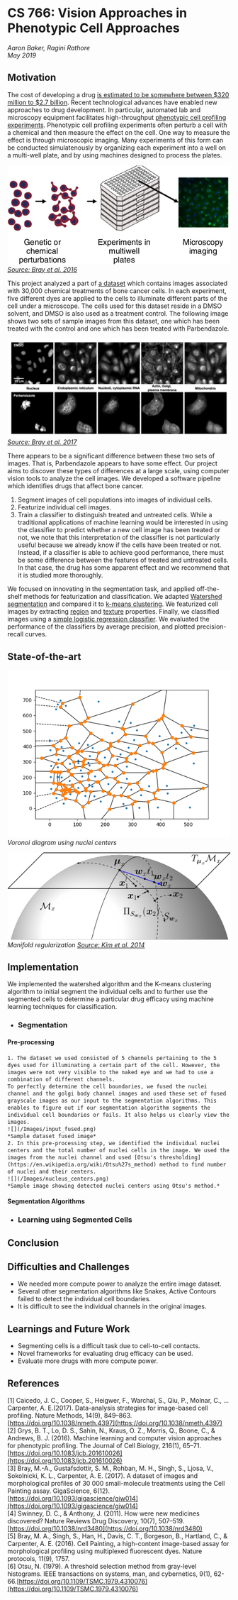 # CS 766: Vision Approaches in Phenotypic Cell Approaches
_Aaron Baker, Ragini Rathore_  
_May 2019_
## Motivation
The cost of developing a drug [is estimated to be somewhere between $320 million to $2.7 billion](https://blogs.sciencemag.org/pipeline/archives/2017/10/18/drug-development-costs-revisited).
Recent technological advances have enabled new approaches to drug development.
In particular, automated lab and microscopy equipment facilitates high-throughput [phenotypic cell profiling experiments](http://dx.doi.org/10.1038/nprot.2016.105).
Phenotypic cell profiling experiments often perturb a cell with a chemical and then measure the effect on the cell.
One way to measure the effect is through microscopic imaging.
Many experiments of this form can be conducted simulatenously by organizing each experiment into a well on a multi-well plate, and by using machines designed to process the plates.

![phenotypic cell profiling overview](/Images/intro.png)
*[Source: Bray et al. 2016](http://dx.doi.org/10.1038/nprot.2016.105)*

This project analyzed a part of [a dataset](http://dx.doi.org/10.1093/gigascience/giw014) which contains images associated with 30,000 chemical treatments of bone cancer cells.
In each experiment, five different dyes are applied to the cells to illuminate different parts of the cell under a microscope.
The cells used for this dataset reside in a DMSO solvent, and DMSO is also used as a treatment control.
The following image shows two sets of sample images from this dataset, one which has been treated with the control and one which has been treated with Parbendazole.

![sample case and control images](/Images/sample_case_control.png)
*[Source: Bray et al. 2017](http://dx.doi.org/10.1093/gigascience/giw014)*

There appears to be a significant difference between these two sets of images.
That is, Parbendazole appears to have some effect.
Our project aims to discover these types of differences at a large scale, using computer vision tools to analyze the cell images.
We developed a software pipeline which identifies drugs that affect bone cancer.
1. Segment images of cell populations into images of individual cells.
2. Featurize individual cell images.
3. Train a classifier to distinguish treated and untreated cells.
While a traditional applications of machine learning would be interested in using the classifier to predict whether a new cell image has been treated or not, we note that this interpretation of the classifier is not particularly useful because we already know if the cells have been treated or not.
Instead, if a classifier is able to achieve good performance, there must be some difference between the features of treated and untreated cells.
In that case, the drug has some apparent effect and we recommend that it is studied more thoroughly.

We focused on innovating in the segmentation task, and applied off-the-shelf methods for featurization and classification.
We adapted [Watershed segmentation](https://en.wikipedia.org/wiki/Watershed_%28image_processing%29) and compared it to [k-means clustering](https://scikit-learn.org/stable/modules/generated/sklearn.cluster.KMeans.html).
We featurized cell images by extracting [region](https://scikit-image.org/docs/dev/api/skimage.measure.html#skimage.measure.regionprops) and [texture](https://scikit-image.org/docs/0.7.0/api/skimage.feature.texture.html) properties.
Finally, we classified images using a [simple logistic regression classifier](https://scikit-learn.org/stable/modules/generated/sklearn.linear_model.LogisticRegression.html).
We evaluated the performance of the classifiers by average precision, and plotted precision-recall curves.

## State-of-the-art
![](/Images/voronoi.png)
*Voronoi diagram using nuclei centers*  

![](/Images/cell_profiler.png)
*Manifold regularization [Source: Kim et al. 2014]()*  

## Implementation
We implemented the watershed algorithm and the K-means clustering algorithm to initial segment the individual cells and to further use the segmented cells to determine a particular drug efficacy using machine learning techniques for classification.
  - ### Segmentation
  #### Pre-processing
    1. The dataset we used consisted of 5 channels pertaining to the 5 dyes used for illuminating a certain part of the cell. However, the images were not very visible to the naked eye and we had to use a combination of different channels.  
    To perfectly determine the cell boundaries, we fused the nuclei channel and the golgi body channel images and used these set of fused grayscale images as our input to the segmentation algorithms. This enables to figure out if our segmentation algorithm segments the individual cell boundaries or fails. It also helps us clearly view the images.  
    ![](/Images/input_fused.png)
    *Sample dataset fused image*  
    2. In this pre-processing step, we identified the individual nuclei centers and the total number of nuclei cells in the image. We used the images from the nuclei channel and used [Otsu's thresholding](https://en.wikipedia.org/wiki/Otsu%27s_method) method to find number of nuclei and their centers.  
    ![](/Images/nucleus_centers.png)
    *Sample image showing detected nuclei centers using Otsu's method.*

  #### Segmentation Algorithms

  - ### Learning using Segmented Cells

## Conclusion

## Difficulties and Challenges
- We needed more compute power to analyze the entire image dataset.
- Several other segmentation algorithms like Snakes, Active Contours failed to detect the individual cell boundaries.
- It is difficult to see the individual channels in the original images.
## Learnings and Future Work
- Segmenting cells is a difficult task due to cell-to-cell contacts.
- Novel frameworks for evaluating drug efficacy can be used.
- Evaluate more drugs with more compute power.
## References
[1] Caicedo, J. C., Cooper, S., Heigwer, F., Warchal, S., Qiu, P., Molnar, C., … Carpenter, A. E.(2017). Data-analysis strategies for image-based cell profiling. Nature Methods, 14(9), 849–863. [https://doi.org/10.1038/nmeth.4397](https://doi.org/10.1038/nmeth.4397)    
[2] Grys, B. T., Lo, D. S., Sahin, N., Kraus, O. Z., Morris, Q., Boone, C., & Andrews, B. J. (2016). Machine learning and computer vision approaches for phenotypic profiling. The Journal of Cell Biology, 216(1), 65–71. [https://doi.org/10.1083/jcb.201610026](https://doi.org/10.1083/jcb.201610026)  
[3] Bray, M.-A., Gustafsdottir, S. M., Rohban, M. H., Singh, S., Ljosa, V., Sokolnicki, K. L., Carpenter, A. E. (2017). A dataset of images and morphological profiles of 30 000 small-molecule treatments using the Cell Painting assay. GigaScience, 6(12). [https://doi.org/10.1093/gigascience/giw014](https://doi.org/10.1093/gigascience/giw014)  
[4] Swinney, D. C., & Anthony, J. (2011). How were new medicines discovered? Nature Reviews Drug Discovery, 10(7), 507–519. [https://doi.org/10.1038/nrd3480](https://doi.org/10.1038/nrd3480)  
[5] Bray, M. A., Singh, S., Han, H., Davis, C. T., Borgeson, B., Hartland, C., & Carpenter, A. E. (2016). Cell Painting, a high-content image-based assay for morphological profiling using multiplexed fluorescent dyes. Nature protocols, 11(9), 1757.  
[6] Otsu, N. (1979). A threshold selection method from gray-level histograms. IEEE transactions on systems, man, and cybernetics, 9(1), 62-66.[https://doi.org/10.1109/TSMC.1979.4310076](https://doi.org/10.1109/TSMC.1979.4310076)
